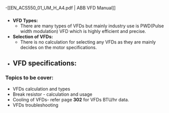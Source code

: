 -[[EN_ACS550_01_UM_H_A4.pdf | ABB VFD Manual]]

###
- **VFD Types:**
	- There are many types of VFDs but mainly industry use is PWD(Pulse width modulation) VFD which is highly efficient and precise.  
- **Selection of VFDs:**
	- There is no calculation for selecting any VFDs as they are mainly decides on the motor specifications.
- **VFD specifications:**
	- 
### Topics to be cover: 

- VFDs calculation and types
- Break resistor - calculation and usage
- Cooling of VFDs- refer page **302** for VFDs BTU/hr data.
- VFDs troubleshooting 